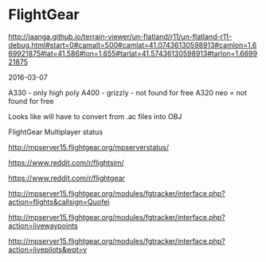 # FlightGear 


http://jaanga.github.io/terrain-viewer/un-flatland/r11/un-flatland-r11-debug.html#start=0#camalt=500#camlat=41.07436130598913#camlon=1.669921875#lat=41.586#lon=1.655#tarlat=41.57436130598913#tarlon=1.669921875

2016-03-07

A330 - only high poly
A400 - grizzly - not found for free
A320 neo = not found for free

Looks like will have to convert from .ac files into OBJ


FlightGear Multiplayer status

http://mpserver15.flightgear.org/mpserverstatus/

https://www.reddit.com/r/flightsim/

https://www.reddit.com/r/flightgear

http://mpserver15.flightgear.org/modules/fgtracker/interface.php?action=flights&callsign=Quofei

http://mpserver15.flightgear.org/modules/fgtracker/interface.php?action=livewaypoints


http://mpserver15.flightgear.org/modules/fgtracker/interface.php?action=livepilots&wpt=y
